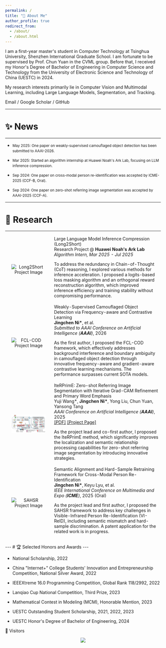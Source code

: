 ```yaml
---
permalink: /
title: "👋 About Me"
author_profile: true
redirect_from:
  - /about/
  - /about.html
---
```


I am a first-year master's student in Computer Technology at Tsinghua University, Shenzhen International Graduate School. I am fortunate to be supervised by Prof. Chun Yuan in the CVML group. Before that, I received my Honor's Degree of Bachelor of Engineering in Computer Science and Technology from the University of Electronic Science and Technology of China (UESTC) in 2024.

My research interests primarily lie in Computer Vision and Multimodal Learning, including Large Language Models, Segmentation, and Tracking.

Email / Google Scholar / GitHub

---
# ✨ News
---

* <span style="font-size: smaller;">May 2025: One paper on weakly-supervised camouflaged object detection has been submitted to AAAI-2026.</span>

* <span style="font-size: smaller;">Mar 2025: Started an algorithm internship at Huawei Noah's Ark Lab, focusing on LLM inference compression.</span>

* <span style="font-size: smaller;">Sep 2024: One paper on cross-modal person re-identification was accepted by ICME-2025 (CCF-B, Oral).</span>

* <span style="font-size: smaller;">Sep 2024: One paper on zero-shot referring image segmentation was accepted by AAAI-2025 (CCF-A).</span>

---
# 🔬 Research
---

<table style="width:100%;border:0px;border-spacing:0px;border-collapse:separate;margin-right:auto;margin-left:auto;"><tbody>

<!-- Long2Short -->

<tr>
<td style="padding:20px;width:30%;max-width:30%" align="center">
<img style="width:100%;max-width:100%" src="https://www.google.com/search?q=https://placehold.co/400x250/EFEFEF/333333%3Ftext%3DLong2Short" alt="Long2Short Project Image">
</td>
<td width="75%" valign="center">
<papertitle>Large Language Model Inference Compression (Long2Short)</papertitle>
<br>
Research Project @ <b>Huawei Noah's Ark Lab</b>
<br>
<em>Algorithm Intern, Mar 2025 - Jul 2025</em>
<br>
<p>To address the redundancy in Chain-of-Thought (CoT) reasoning, I explored various methods for inference acceleration. I proposed a logits-based loss masking algorithm and an orthogonal reward reconstruction algorithm, which improved inference efficiency and training stability without compromising performance.</p>
</td>
</tr>

<!-- FCL-COD -->

<tr>
<td style="padding:20px;width:30%;max-width:30%" align="center">
<img style="width:100%;max-width:100%" src="https://www.google.com/search?q=https://placehold.co/400x250/EFEFEF/333333%3Ftext%3DFCL-COD" alt="FCL-COD Project Image">
</td>
<td width="75%" valign="center">
<papertitle>Weakly-Supervised Camouflaged Object Detection via Frequency-aware and Contrastive Learning</papertitle>
<br>
<b>Jingchen Ni*</b>, et al.
<br>
<em>Submitted to AAAI Conference on Artificial Intelligence (<strong>AAAI</strong>)</em>, 2026
<br>
<p>As the first author, I proposed the FCL-COD framework, which effectively addresses background interference and boundary ambiguity in camouflaged object detection through innovative frequency-aware and gradient-aware contrastive learning mechanisms. The performance surpasses current SOTA models.</p>
</td>
</tr>


<!-- IteRPrimE -->

<tr>
<td style="padding:20px;width:30%;max-width:30%" align="center">
<img style="width:100%;max-width:100%" src="../images/iterprime.png" alt="IteRPrimE Project Image">
</td>
<td width="75%" valign="center">
<papertitle>IteRPrimE: Zero-shot Referring Image Segmentation with Iterative Grad-CAM Refinement and Primary Word Emphasis</papertitle>
<br>
Yuji Wang*, <b>Jingchen Ni*</b>, Yong Liu, Chun Yuan, Yansong Tang
<br>
<em>AAAI Conference on Artificial Intelligence (<strong>AAAI</strong>)</em>, 2025
<br>
<a href="https://ojs.aaai.org/index.php/AAAI/article/view/32880">[PDF]</a>
<a href="https://github.com/VoyageWang/IteRPrimE">[Project Page]</a>
<br>
<p>As the project lead and co-first author, I proposed the IteRPrimE method, which significantly improves the localization and semantic relationship processing capabilities for zero-shot referring image segmentation by introducing innovative strategies.</p>
</td>
</tr>

<!-- SAHSR -->

<tr>
<td style="padding:20px;width:30%;max-width:30%" align="center">
<img style="width:100%;max-width:100%" src="https://www.google.com/search?q=https://placehold.co/400x250/EFEFEF/333333%3Ftext%3DSAHSR" alt="SAHSR Project Image">
</td>
<td width="75%" valign="center">
<papertitle>Semantic Alignment and Hard-Sample Retraining Framework for Cross-Modal Person Re-Identification</papertitle>
<br>
<b>Jingchen Ni*</b>, Keyu Lyu, et al.
<br>
<em>IEEE International Conference on Multimedia and Expo (<strong>ICME</strong>)</em>, 2025 (Oral)
<br>
<p>As the project lead and first author, I proposed the SAHSR framework to address key challenges in Visible-Infrared Person Re-Identification (VI-ReID), including semantic mismatch and hard-sample discrimination. A patent application for the related work is in progress.</p>
</td>
</tr>

</tbody></table>
---
# 🏆 Selected Honors and Awards
--- 

* National Scholarship, 2022

* China "Internet+" College Students' Innovation and Entrepreneurship Competition, National Silver Award, 2022

* IEEEXtreme 16.0 Programming Competition, Global Rank 118/2992, 2022

* Lanqiao Cup National Competition, Third Prize, 2023

* Mathematical Contest in Modeling (MCM), Honorable Mention, 2023

* UESTC Outstanding Student Scholarship, 2021, 2022, 2023

* UESTC Honor's Degree of Bachelor of Engineering, 2024

👥 Visitors
<div style="text-align: center;">
<a href="https://clustrmaps.com/site/1c66m" title="Visit tracker"><img src="//clustrmaps.com/map_v2.png?cl=ffffff&w=a&t=tt&d=SXJmirhTs4ZzElqBB44im0Ge5e4xIAEpNBV_x9oQx68" /></a>
</div>